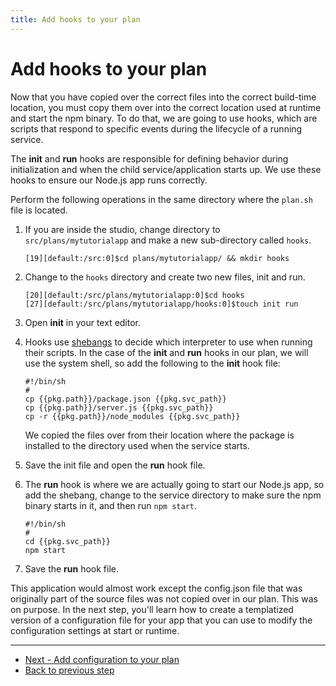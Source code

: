 ```yaml
---
title: Add hooks to your plan
---
```


# Add hooks to your plan
Now that you have copied over the correct files into the correct build-time location, you must copy them over into the correct location used at runtime and start the npm binary. To do that, we are going to use hooks, which are scripts that respond to specific events during the lifecycle of a running service.

The **init** and **run** hooks are responsible for defining behavior during initialization and when the child service/application starts up. We use these hooks to ensure our Node.js app runs correctly.

Perform the following operations in the same directory where the `plan.sh` file is located.

1. If you are inside the studio, change directory to `src/plans/mytutorialapp` and make a new sub-directory called `hooks`.

       [19][default:/src:0]$cd plans/mytutorialapp/ && mkdir hooks

2. Change to the `hooks` directory and create two new files, init and run.

       [20][default:/src/plans/mytutorialapp:0]$cd hooks
       [27][default:/src/plans/mytutorialapp/hooks:0]$touch init run

3. Open **init** in your text editor.
4. Hooks use [shebangs](https://en.wikipedia.org/wiki/Shebang_(Unix)) to decide which interpreter to use when running their scripts. In the case of the **init** and **run** hooks in our plan, we will use the system shell, so add the following to the **init** hook file:

       #!/bin/sh
       #
       cp {{pkg.path}}/package.json {{pkg.svc_path}}
       cp {{pkg.path}}/server.js {{pkg.svc_path}}
       cp -r {{pkg.path}}/node_modules {{pkg.svc_path}}

    We copied the files over from their location where the package is installed to the directory used when the service starts.

5. Save the init file and open the **run** hook file.
6. The **run** hook is where we are actually going to start our Node.js app, so add the shebang, change to the service directory to make sure the npm binary starts in it, and then run `npm start`.

       #!/bin/sh
       #
       cd {{pkg.svc_path}}
       npm start

7. Save the **run** hook file.

This application would almost work except the config.json file that was originally part of the source files was not copied over in our plan. This was on purpose. In the next step, you'll learn how to create a templatized version of a configuration file for your app that you can use to modify the configuration settings at start or runtime.

<hr>
<ul class="main-content--button-nav">
  <li><a href="/tutorials/getting-started-configure-plan" class="button cta">Next - Add configuration to your plan</a></li>
  <li><a href="/tutorials/getting-started-create-plan/">Back to previous step</a></li>
</ul>

